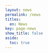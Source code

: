 ```yaml
---
layout: news
permalink: /news
titles:
  en: News
key: page-news
show_title: false
aside:
  toc: true
---
```


